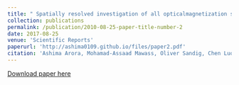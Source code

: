 ```yaml
---
title: " Spatially resolved investigation of all opticalmagnetization switching in tbfe alloys."
collection: publications
permalink: /publication/2010-08-25-paper-title-number-2
date: 2017-08-25
venue: 'Scientific Reports'
paperurl: 'http://ashima0109.github.io/files/paper2.pdf'
citation: 'Ashima Arora, Mohamad-Assaad Mawass, Oliver Sandig, Chen Luo, Ahmet A Ünal, FlorinRadu, Sergio Valencia, and Florian Kronast &quot; Spatially resolved investigation of all opticalmagnetization switching in tbfe alloys.&quot; <i>Scientific Reports </i> ,7, 2017.'
---
```


[Download paper here](http://ashima0109.github.io/files/paper2.pdf)
